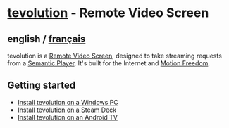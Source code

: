 # [tevolution](../README.md) - Remote Video Screen

## english / [français](../fr/tevolution/README.md)

tevolution is a [Remote Video Screen](https://omega.gg/about/RemoteVideoScreen), designed to take
streaming requests from a [Semantic Player](https://omega.gg/about/SemanticPlayer). It's built for the
Internet and [Motion Freedom](https://omega.gg/about/MotionFreedom).

## Getting started

- [Install tevolution on a Windows PC](install/windows.md)
- [Install tevolution on a Steam Deck](install/steamDeck.md)
- [Install tevolution on an Android TV](install/androidTV.md)
